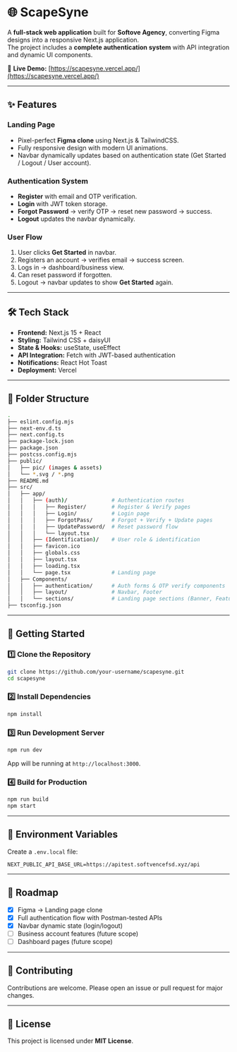 # 🌐 ScapeSyne

A **full-stack web application** built for **Softove Agency**, converting Figma designs into a responsive Next.js application.  
The project includes a **complete authentication system** with API integration and dynamic UI components.

🔗 **Live Demo:** [https://scapesyne.vercel.app/](https://scapesyne.vercel.app/)

---

## ✨ Features

### Landing Page
- Pixel-perfect **Figma clone** using Next.js & TailwindCSS.  
- Fully responsive design with modern UI animations.  
- Navbar dynamically updates based on authentication state (Get Started / Logout / User account).  

### Authentication System
- **Register** with email and OTP verification.  
- **Login** with JWT token storage.  
- **Forgot Password** → verify OTP → reset new password → success.  
- **Logout** updates the navbar dynamically.  

### User Flow
1. User clicks **Get Started** in navbar.  
2. Registers an account → verifies email → success screen.  
3. Logs in → dashboard/business view.  
4. Can reset password if forgotten.  
5. Logout → navbar updates to show **Get Started** again.  

---

## 🛠 Tech Stack

- **Frontend:** Next.js 15 + React  
- **Styling:** Tailwind CSS + daisyUI  
- **State & Hooks:** useState, useEffect  
- **API Integration:** Fetch with JWT-based authentication  
- **Notifications:** React Hot Toast  
- **Deployment:** Vercel  

---

## 📂 Folder Structure

```bash
.
├── eslint.config.mjs
├── next-env.d.ts
├── next.config.ts
├── package-lock.json
├── package.json
├── postcss.config.mjs
├── public/
│   ├── pic/ (images & assets)
│   └── *.svg / *.png
├── README.md
├── src/
│   ├── app/
│   │   ├── (auth)/              # Authentication routes
│   │   │   ├── Register/        # Register & Verify pages
│   │   │   ├── Login/           # Login page
│   │   │   ├── ForgotPass/      # Forgot + Verify + Update pages
│   │   │   ├── UpdatePassword/  # Reset password flow
│   │   │   └── layout.tsx
│   │   ├── (Identification)/    # User role & identification
│   │   ├── favicon.ico
│   │   ├── globals.css
│   │   ├── layout.tsx
│   │   ├── loading.tsx
│   │   └── page.tsx             # Landing page
│   ├── Components/
│   │   ├── authentication/      # Auth forms & OTP verify components
│   │   ├── layout/              # Navbar, Footer
│   │   └── sections/            # Landing page sections (Banner, Features, FAQ, etc.)
├── tsconfig.json
```

---

## 🚀 Getting Started

### 1️⃣ Clone the Repository
```bash
git clone https://github.com/your-username/scapesyne.git
cd scapesyne
```

### 2️⃣ Install Dependencies
```bash
npm install
```

### 3️⃣ Run Development Server
```bash
npm run dev
```
App will be running at `http://localhost:3000`.

### 4️⃣ Build for Production
```bash
npm run build
npm start
```

---

## 🔑 Environment Variables

Create a `.env.local` file:

```env
NEXT_PUBLIC_API_BASE_URL=https://apitest.softvencefsd.xyz/api
```

---

## 📌 Roadmap

- [x] Figma → Landing page clone  
- [x] Full authentication flow with Postman-tested APIs  
- [x] Navbar dynamic state (login/logout)  
- [ ] Business account features (future scope)  
- [ ] Dashboard pages (future scope)  

---

## 🤝 Contributing

Contributions are welcome. Please open an issue or pull request for major changes.

---

## 📜 License

This project is licensed under **MIT License**.

